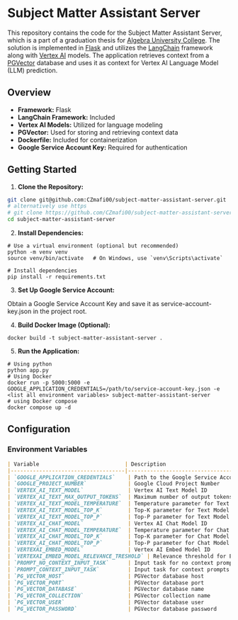 # Subject Matter Assistant Server

This repository contains the code for the Subject Matter Assistant Server, which is a part of a graduation thesis for [Algebra University College](https://www.algebra.hr/). The solution is implemented in [Flask](https://flask.palletsprojects.com/en/3.0.x/) and utilizes the [LangChain](https://github.com/langchain-ai/langchain) framework along with [Vertex AI](https://cloud.google.com/vertex-ai) models. The application retrieves context from a [PGVector](https://github.com/pgvector/pgvector) database and uses it as context for Vertex AI Language Model (LLM) prediction.

## Overview

- **Framework:** Flask
- **LangChain Framework:** Included
- **Vertex AI Models:** Utilized for language modeling
- **PGVector:** Used for storing and retrieving context data
- **Dockerfile:** Included for containerization
- **Google Service Account Key:** Required for authentication

## Getting Started

1. **Clone the Repository:**
```bash
git clone git@github.com:CZmafi00/subject-matter-assistant-server.git
# alternatively use https
# git clone https://github.com/CZmafi00/subject-matter-assistant-server.git
cd subject-matter-assistant-server
```

2. **Install Dependencies:**
```
# Use a virtual environment (optional but recommended)
python -m venv venv
source venv/bin/activate   # On Windows, use `venv\Scripts\activate`

# Install dependencies
pip install -r requirements.txt
```

3. **Set Up Google Service Account:**

Obtain a Google Service Account Key and save it as service-account-key.json in the project root.

4. **Build Docker Image (Optional):**
```
docker build -t subject-matter-assistant-server .

```

5. **Run the Application:**
```
# Using python
python app.py
# Using Docker
docker run -p 5000:5000 -e GOOGLE_APPLICATION_CREDENTIALS=/path/to/service-account-key.json -e <list all environment variables> subject-matter-assistant-server
# using Docker compose
docker compose up -d
```

## Configuration

### Environment Variables

```markdown
| Variable                           | Description                                      |
|------------------------------------|--------------------------------------------------|
| `GOOGLE_APPLICATION_CREDENTIALS`    | Path to the Google Service Account Key JSON file |
| `GOOGLE_PROJECT_NUMBER`             | Google Cloud Project Number                     |
| `VERTEX_AI_TEXT_MODEL`              | Vertex AI Text Model ID                         |
| `VERTEX_AI_TEXT_MAX_OUTPUT_TOKENS`  | Maximum number of output tokens for Text Model   |
| `VERTEX_AI_TEXT_MODEL_TEMPERATURE`  | Temperature parameter for Text Model            |
| `VERTEX_AI_TEXT_MODEL_TOP_K`        | Top-K parameter for Text Model                   |
| `VERTEX_AI_TEXT_MODEL_TOP_P`        | Top-P parameter for Text Model                   |
| `VERTEX_AI_CHAT_MODEL`              | Vertex AI Chat Model ID                         |
| `VERTEX_AI_CHAT_MODEL_TEMPERATURE`  | Temperature parameter for Chat Model            |
| `VERTEX_AI_CHAT_MODEL_TOP_K`        | Top-K parameter for Chat Model                   |
| `VERTEX_AI_CHAT_MODEL_TOP_P`        | Top-P parameter for Chat Model                   |
| `VERTEXAI_EMBED_MODEL`              | Vertex AI Embed Model ID                        |
| `VERTEXAI_EMBED_MODEL_RELEVANCE_TRESHOLD` | Relevance threshold for Embed Model         |
| `PROMPT_NO_CONTEXT_INPUT_TASK`      | Input task for no context prompts               |
| `PROMPT_CONTEXT_INPUT_TASK`         | Input task for context prompts                  |
| `PG_VECTOR_HOST`                    | PGVector database host                          |
| `PG_VECTOR_PORT`                    | PGVector database port                          |
| `PG_VECTOR_DATABASE`                | PGVector database name                          |
| `PG_VECTOR_COLLECTION`              | PGVector collection name                        |
| `PG_VECTOR_USER`                    | PGVector database user                          |
| `PG_VECTOR_PASSWORD`                | PGVector database password                      |
